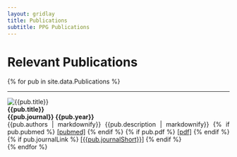 ```yaml
---
layout: gridlay
title: Publications
subtitle: PPG Publications
---
```


# **Relevant Publications**

{% for pub in site.data.Publications %}
<hr>
<!-- The paddingtop and margin-top edits allow anchors to link properly. -->
<div id = "{{pub.short}}" class="row" style="padding-top: 60px; margin-top: -60px;">
    <div class="col-sm-3">
    	<img src="{{pub.image}}" alt="{{pub.title}}"><br>
    </div>
    <div class="col-sm-8" style="text-align: justify">
    	<strong>{{pub.title}}</strong> <br>
    	<strong>{{pub.journal}} {{pub.year}}</strong> <br>
    	{{pub.authors | markdownify}}
        {{pub.description | markdownify}}
        {% if pub.pubmed %}
          <a href= "{{pub.pubmed}}">[pubmed]</a>
        {% endif %}
        {% if pub.pdf %}
          <a href= "{{pub.pdf}}">[pdf]</a>
        {% endif %}
        {% if pub.journalLink %}
          <a href= "{{pub.journalLink}}">[{{pub.journalShort}}]</a>
        {% endif %}
    </div>
</div>
{% endfor %}
